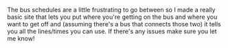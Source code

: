 The bus schedules are a little frustrating to go between so I made a really basic site that lets you put where you're getting on the bus and where you want to get off and (assuming there's a bus that connects those two) it tells you all the lines/times you can use. If there's any issues make sure you let me know!
